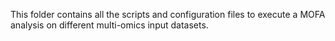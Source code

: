 This folder contains all the scripts and configuration files to execute a MOFA analysis on different multi-omics input datasets.
